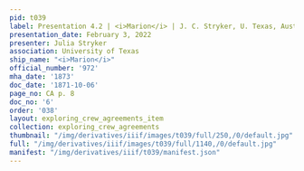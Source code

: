 ```yaml
---
pid: t039
label: Presentation 4.2 | <i>Marion</i> | J. C. Stryker, U. Texas, Austin | 6
presentation_date: February 3, 2022
presenter: Julia Stryker
association: University of Texas
ship_name: "<i>Marion</i>"
official_number: '972'
mha_date: '1873'
doc_date: '1871-10-06'
page_no: CA p. 8
doc_no: '6'
order: '038'
layout: exploring_crew_agreements_item
collection: exploring_crew_agreements
thumbnail: "/img/derivatives/iiif/images/t039/full/250,/0/default.jpg"
full: "/img/derivatives/iiif/images/t039/full/1140,/0/default.jpg"
manifest: "/img/derivatives/iiif/t039/manifest.json"
---
```

